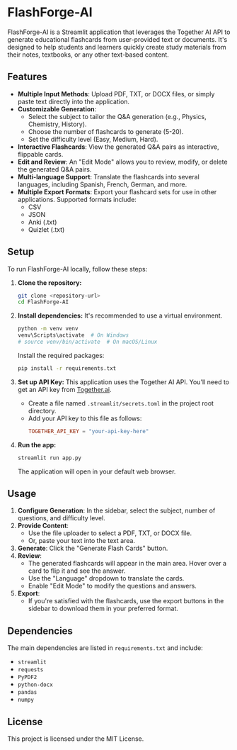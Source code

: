 # FlashForge-AI

FlashForge-AI is a Streamlit application that leverages the Together AI API to generate educational flashcards from user-provided text or documents. It's designed to help students and learners quickly create study materials from their notes, textbooks, or any other text-based content.

## Features

-   **Multiple Input Methods**: Upload PDF, TXT, or DOCX files, or simply paste text directly into the application.
-   **Customizable Generation**:
    -   Select the subject to tailor the Q&A generation (e.g., Physics, Chemistry, History).
    -   Choose the number of flashcards to generate (5-20).
    -   Set the difficulty level (Easy, Medium, Hard).
-   **Interactive Flashcards**: View the generated Q&A pairs as interactive, flippable cards.
-   **Edit and Review**: An "Edit Mode" allows you to review, modify, or delete the generated Q&A pairs.
-   **Multi-language Support**: Translate the flashcards into several languages, including Spanish, French, German, and more.
-   **Multiple Export Formats**: Export your flashcard sets for use in other applications. Supported formats include:
    -   CSV
    -   JSON
    -   Anki (.txt)
    -   Quizlet (.txt)

## Setup

To run FlashForge-AI locally, follow these steps:

1.  **Clone the repository:**
    ```bash
    git clone <repository-url>
    cd FlashForge-AI
    ```

2.  **Install dependencies:**
    It's recommended to use a virtual environment.
    ```bash
    python -m venv venv
    venv\Scripts\activate  # On Windows
    # source venv/bin/activate  # On macOS/Linux
    ```
    Install the required packages:
    ```bash
    pip install -r requirements.txt
    ```

3.  **Set up API Key:**
    This application uses the Together AI API. You'll need to get an API key from [Together.ai](https://www.together.ai/).

    -   Create a file named `.streamlit/secrets.toml` in the project root directory.
    -   Add your API key to this file as follows:
        ```toml
        TOGETHER_API_KEY = "your-api-key-here"
        ```

4.  **Run the app:**
    ```bash
    streamlit run app.py
    ```
    The application will open in your default web browser.

## Usage

1.  **Configure Generation**: In the sidebar, select the subject, number of questions, and difficulty level.
2.  **Provide Content**:
    -   Use the file uploader to select a PDF, TXT, or DOCX file.
    -   Or, paste your text into the text area.
3.  **Generate**: Click the "Generate Flash Cards" button.
4.  **Review**:
    -   The generated flashcards will appear in the main area. Hover over a card to flip it and see the answer.
    -   Use the "Language" dropdown to translate the cards.
    -   Enable "Edit Mode" to modify the questions and answers.
5.  **Export**:
    -   If you're satisfied with the flashcards, use the export buttons in the sidebar to download them in your preferred format.

## Dependencies

The main dependencies are listed in `requirements.txt` and include:
-   `streamlit`
-   `requests`
-   `PyPDF2`
-   `python-docx`
-   `pandas`
-   `numpy`

## License

This project is licensed under the MIT License.